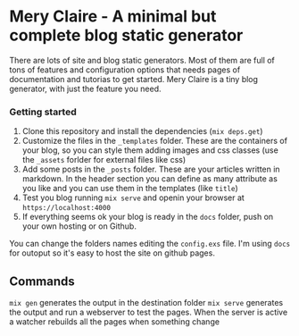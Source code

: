 # Mery Claire - A minimal but complete blog static generator

There are lots of site and blog static generators. Most of them are full of tons of features and configuration options that needs pages of documentation and tutorias to get started.
Mery Claire is a tiny blog generator, with just the feature you need.

### Getting started
1) Clone this repository and install the dependencies (`mix deps.get`)
2) Customize the files in the `_templates` folder. These are the containers of your blog, so you can style them adding images and css classes (use the `_assets` forlder for external files like css)
3) Add some posts in the `_posts` folder. These are your articles written in markdown. In the header section you can define as many attribute as you like and you can use them in the templates (like `title`)
4) Test you blog running `mix serve` and openin your browser at `https://localhost:4000`
5) If everything seems ok your blog is ready in the `docs` folder, push on your own hosting or on Github.

You can change the folders names editing the `config.exs` file. I'm using `docs` for outoput so it's easy to host the site on github pages.


## Commands
`mix gen` generates the output in the destination folder
`mix serve` generates the output and run a webserver to test the pages. When the server is active a watcher rebuilds all the pages when something change